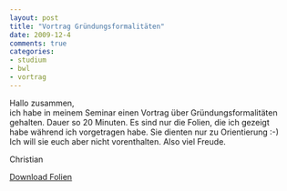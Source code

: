 ```yaml
--- 
layout: post
title: "Vortrag Gründungsformalitäten"
date: 2009-12-4
comments: true
categories: 
- studium
- bwl
- vortrag
---
```

Hallo zusammen, <br />ich habe in meinem Seminar einen Vortrag über Gründungsformalitäten <br />gehalten. Dauer so 20 Minuten. Es sind nur die Folien, die ich gezeigt <br />habe während ich vorgetragen habe. Sie dienten nur zu Orientierung :-) <br />Ich will sie euch aber nicht vorenthalten. Also viel Freude.

Christian

[Download Folien](/static/wpdata/2010/12/grndungsformalitten.ppt)
